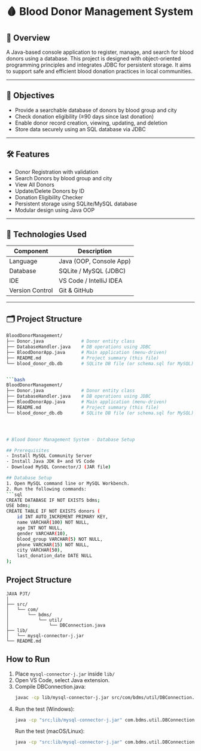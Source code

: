 # 🩸 Blood Donor Management System

## 📌 Overview

A Java-based console application to register, manage, and search for blood donors using a database. This project is designed with object-oriented programming principles and integrates JDBC for persistent storage. It aims to support safe and efficient blood donation practices in local communities.

---

## 🎯 Objectives

- Provide a searchable database of donors by blood group and city
- Check donation eligibility (≥90 days since last donation)
- Enable donor record creation, viewing, updating, and deletion
- Store data securely using an SQL database via JDBC

---

## 🛠️ Features

- Donor Registration with validation
- Search Donors by blood group and city
- View All Donors
- Update/Delete Donors by ID
- Donation Eligibility Checker
- Persistent storage using SQLite/MySQL database
- Modular design using Java OOP

---

## 🧩 Technologies Used

| Component        | Description             |
|------------------|--------------------------|
| Language         | Java (OOP, Console App)  |
| Database         | SQLite / MySQL (JDBC)    |
| IDE              | VS Code / IntelliJ IDEA  |
| Version Control  | Git & GitHub             |

---

## 🗂️ Project Structure

```bash
BloodDonorManagement/
├── Donor.java              # Donor entity class
├── DatabaseHandler.java    # DB operations using JDBC
├── BloodDonorApp.java      # Main application (menu-driven)
├── README.md               # Project summary (this file)
└── blood_donor_db.db       # SQLite DB file (or schema.sql for MySQL)


```bash
BloodDonorManagement/
├── Donor.java              # Donor entity class
├── DatabaseHandler.java    # DB operations using JDBC
├── BloodDonorApp.java      # Main application (menu-driven)
├── README.md               # Project summary (this file)
└── blood_donor_db.db       # SQLite DB file (or schema.sql for MySQL)




# Blood Donor Management System - Database Setup

## Prerequisites
- Install MySQL Community Server
- Install Java JDK 8+ and VS Code
- Download MySQL Connector/J (JAR file)

## Database Setup
1. Open MySQL command line or MySQL Workbench.
2. Run the following commands:
```sql
CREATE DATABASE IF NOT EXISTS bdms;
USE bdms;
CREATE TABLE IF NOT EXISTS donors (
    id INT AUTO_INCREMENT PRIMARY KEY,
    name VARCHAR(100) NOT NULL,
    age INT NOT NULL,
    gender VARCHAR(10),
    blood_group VARCHAR(5) NOT NULL,
    phone VARCHAR(15) NOT NULL,
    city VARCHAR(50),
    last_donation_date DATE NULL
);
```

## Project Structure
```
JAVA PJT/
│
├── src/
│   └── com/
│       └── bdms/
│           └── util/
│               └── DBConnection.java
├── lib/
│   └── mysql-connector-j.jar
└── README.md
```

## How to Run
1. Place `mysql-connector-j.jar` inside `lib/`
2. Open VS Code, select Java extension.
3. Compile DBConnection.java:
   ```bash
   javac -cp lib/mysql-connector-j.jar src/com/bdms/util/DBConnection.java
   ```
4. Run the test (Windows):
   ```bash
   java -cp "src;lib/mysql-connector-j.jar" com.bdms.util.DBConnection
   ```
   Run the test (macOS/Linux):
   ```bash
   java -cp "src:lib/mysql-connector-j.jar" com.bdms.util.DBConnection
   ```
